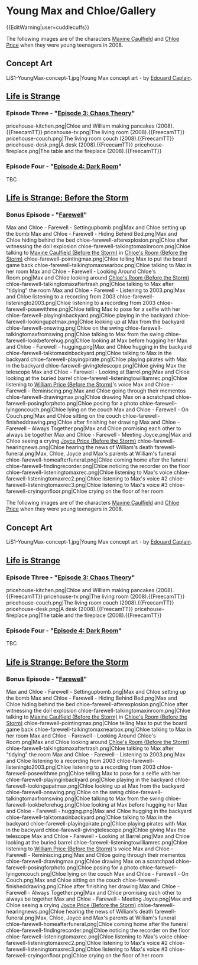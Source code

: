 #  Young Max and Chloe/Gallery 

{{EditWarning|user=cuddlecuffs}}

The following images are of the characters [Maxine Caulfield](max_caulfield.md) and [Chloe Price](chloe_price.md) when they were young teenagers in 2008.

##  Concept Art 

LiS1-YoungMax-concept-1.jpg|Young Max concept art - by [Edouard Caplain](edouard_caplain.md).

##  [Life is Strange](life_is_strange.md) 
###  Episode Three - "[Episode 3: Chaos Theory](chaos_theory.md)" 

pricehouse-kitchen.png|Chloe and William making pancakes (2008).{{FreecamTT}}
pricehouse-tv.png|The living room (2008).{{FreecamTT}}
pricehouse-couch.png|The living room couch (2008).{{FreecamTT}}
pricehouse-desk.png|A desk (2008).{{FreecamTT}}
pricehouse-fireplace.png|The table and the fireplace (2008).{{FreecamTT}}

###  Episode Four - "[Episode 4: Dark Room](dark_room.md)" 
TBC

##  [Life is Strange: Before the Storm](before_the_storm.md) 
###  Bonus Episode - "[Farewell](farewell.md)" 

Max and Chloe - Farewell - Settingupbomb.png|Max and Chloe setting up the bomb
Max and Chloe - Farewell - Hiding Behind Bed.png|Max and Chloe hiding behind the bed
chloe-farewell-afterexplosion.png|Chloe after witnessing the doll explosion 
chloe-farewell-talkingtomaxinroom.png|Chloe talking to [Maxine Caulfield (Before the Storm)](max_caulfield.md) in [Chloe's Room (Before the Storm)](her_room.md)
chloe-farewell-pointingmax.png|Chloe telling Max to put the board game back
chloe-farewell-talkingtomaxnearbox.png|Chloe talking to Max in her room
Max and Chloe - Farewell - Looking Around Chloe's Room.png|Max and Chloe looking around [Chloe's Room (Before the Storm)](chloe_s_room.md)
chloe-farewell-talkingtomaxaftertrash.png|Chloe talking to Max after "tidying" the room
Max and Chloe - Farewell - Listening to 2003.png|Max and Chloe listening to a recording from 2003
chloe-farewell-listeningto2003.png|Chloe listening to a recording from 2003
chloe-farewell-posewithme.png|Chloe telling Max to pose for a selfie with her
chloe-farewell-playinginbackyard.png|Chloe playing in the backyard
chloe-farewell-lookingupatmax.png|Chloe looking up at Max from the backyard
chloe-farewell-onswing.png|Chloe on the swing
chloe-farewell-talkingtomaxfromswing.png|Chloe talking to Max from the swing
chloe-farewell-lookbeforehug.png|Chloe looking at Max before hugging her
Max and Chloe - Farewell - hugging.png|Max and Chloe hugging in the backyard
chloe-farewell-talktomaxinbackyard.png|Chloe talking to Max in the backyard
chloe-farewell-playingpirate.png|Chloe playing pirates with Max in the backyard
chloe-farewell-givingtelescope.png|Chloe giving Max the telescope
Max and Chloe - Farewell - Looking at Barrel.png|Max and Chloe looking at the buried barrel
chloe-farewell-listeningtowilliamrec.png|Chloe listening to [William Price (Before the Storm)](william.md)'s voice
Max and Chloe - Farewell - Reminiscing.png|Max and Chloe going through their mementos
chloe-farewell-drawingmax.png|Chloe drawing Max on a scratchpad
chloe-farewell-posingforphoto.png|Chloe posing for a photo
chloe-farewell-lyingoncouch.png|Chloe lying on the couch
Max and Chloe - Farewell - On Couch.png|Max and Chloe sitting on the couch
chloe-farewell-finisheddrawing.png|Chloe after finishing her drawing
Max and Chloe - Farewell - Always Together.png|Max and Chloe promising each other to always be together
Max and Chloe - Farewell - Meeting Joyce.png|Max and Chloe seeing a crying [Joyce Price (Before the Storm)](joyce.md)
chloe-farewell-hearingnews.png|Chloe hearing the news of William's death
farewell-funeral.png|Max, Chloe, Joyce and Max's parents at William's funeral
chloe-farewell-homeafterfuneral.png|Chloe coming home after the funeral
chloe-farewell-findingrecorder.png|Chloe noticing the recorder on the floor
chloe-farewell-listeningtomaxrec.png|Chloe listening to Max's voice
chloe-farewell-listeningtomaxrec2.png|Chloe listening to Max's voice #2
chloe-farewell-listeningtomaxrec3.png|Chloe listening to Max's voice #3
chloe-farewell-cryingonfloor.png|Chloe crying on the floor of her room

The following images are of the characters [Maxine Caulfield](max_caulfield.md) and [Chloe Price](chloe_price.md) when they were young teenagers in 2008.

##  Concept Art 

LiS1-YoungMax-concept-1.jpg|Young Max concept art - by [Edouard Caplain](edouard_caplain.md).

##  [Life is Strange](life_is_strange.md) 
###  Episode Three - "[Episode 3: Chaos Theory](chaos_theory.md)" 

pricehouse-kitchen.png|Chloe and William making pancakes (2008).{{FreecamTT}}
pricehouse-tv.png|The living room (2008).{{FreecamTT}}
pricehouse-couch.png|The living room couch (2008).{{FreecamTT}}
pricehouse-desk.png|A desk (2008).{{FreecamTT}}
pricehouse-fireplace.png|The table and the fireplace (2008).{{FreecamTT}}

###  Episode Four - "[Episode 4: Dark Room](dark_room.md)" 
TBC

##  [Life is Strange: Before the Storm](before_the_storm.md) 
###  Bonus Episode - "[Farewell](farewell.md)" 

Max and Chloe - Farewell - Settingupbomb.png|Max and Chloe setting up the bomb
Max and Chloe - Farewell - Hiding Behind Bed.png|Max and Chloe hiding behind the bed
chloe-farewell-afterexplosion.png|Chloe after witnessing the doll explosion 
chloe-farewell-talkingtomaxinroom.png|Chloe talking to [Maxine Caulfield (Before the Storm)](max_caulfield.md) in [Chloe's Room (Before the Storm)](her_room.md)
chloe-farewell-pointingmax.png|Chloe telling Max to put the board game back
chloe-farewell-talkingtomaxnearbox.png|Chloe talking to Max in her room
Max and Chloe - Farewell - Looking Around Chloe's Room.png|Max and Chloe looking around [Chloe's Room (Before the Storm)](chloe_s_room.md)
chloe-farewell-talkingtomaxaftertrash.png|Chloe talking to Max after "tidying" the room
Max and Chloe - Farewell - Listening to 2003.png|Max and Chloe listening to a recording from 2003
chloe-farewell-listeningto2003.png|Chloe listening to a recording from 2003
chloe-farewell-posewithme.png|Chloe telling Max to pose for a selfie with her
chloe-farewell-playinginbackyard.png|Chloe playing in the backyard
chloe-farewell-lookingupatmax.png|Chloe looking up at Max from the backyard
chloe-farewell-onswing.png|Chloe on the swing
chloe-farewell-talkingtomaxfromswing.png|Chloe talking to Max from the swing
chloe-farewell-lookbeforehug.png|Chloe looking at Max before hugging her
Max and Chloe - Farewell - hugging.png|Max and Chloe hugging in the backyard
chloe-farewell-talktomaxinbackyard.png|Chloe talking to Max in the backyard
chloe-farewell-playingpirate.png|Chloe playing pirates with Max in the backyard
chloe-farewell-givingtelescope.png|Chloe giving Max the telescope
Max and Chloe - Farewell - Looking at Barrel.png|Max and Chloe looking at the buried barrel
chloe-farewell-listeningtowilliamrec.png|Chloe listening to [William Price (Before the Storm)](william.md)'s voice
Max and Chloe - Farewell - Reminiscing.png|Max and Chloe going through their mementos
chloe-farewell-drawingmax.png|Chloe drawing Max on a scratchpad
chloe-farewell-posingforphoto.png|Chloe posing for a photo
chloe-farewell-lyingoncouch.png|Chloe lying on the couch
Max and Chloe - Farewell - On Couch.png|Max and Chloe sitting on the couch
chloe-farewell-finisheddrawing.png|Chloe after finishing her drawing
Max and Chloe - Farewell - Always Together.png|Max and Chloe promising each other to always be together
Max and Chloe - Farewell - Meeting Joyce.png|Max and Chloe seeing a crying [Joyce Price (Before the Storm)](joyce.md)
chloe-farewell-hearingnews.png|Chloe hearing the news of William's death
farewell-funeral.png|Max, Chloe, Joyce and Max's parents at William's funeral
chloe-farewell-homeafterfuneral.png|Chloe coming home after the funeral
chloe-farewell-findingrecorder.png|Chloe noticing the recorder on the floor
chloe-farewell-listeningtomaxrec.png|Chloe listening to Max's voice
chloe-farewell-listeningtomaxrec2.png|Chloe listening to Max's voice #2
chloe-farewell-listeningtomaxrec3.png|Chloe listening to Max's voice #3
chloe-farewell-cryingonfloor.png|Chloe crying on the floor of her room


